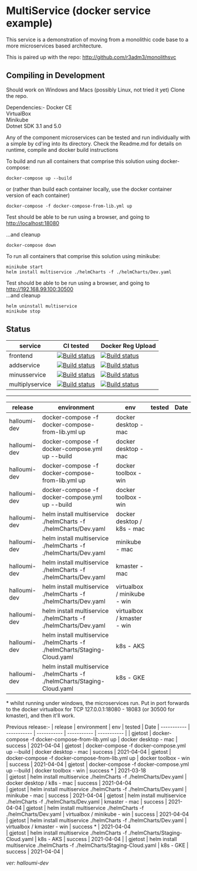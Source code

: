 # MultiService (docker service example)

This service is a demonstration of moving from a monolithic code base to a more microservices based architecture.

This is paired up with the repo: <http://github.com/r3adm3/monolithsvc>

## Compiling in Development

Should work on Windows and Macs (possibly Linux, not tried it yet)
Clone the repo.

Dependencies:-
Docker CE  
VirtualBox  
Minikube  
Dotnet SDK 3.1 and 5.0

Any of the component microservices can be tested and run individually with a simple by cd'ing into its directory. Check the Readme.md for details on runtime, compile and docker build instructions

To build and run all containers that comprise this solution using docker-compose:

```docker
docker-compose up --build
```

or (rather than build each container locally, use the docker container version of each container)

```docker
docker-compose -f docker-compose-from-lib.yml up
```

Test should be able to be run using a browser, and going to <http://localhost:18080>  

...and cleanup

```docker
docker-compose down
```

To run all containers that comprise this solution using minikube:

```kubectl
minikube start
helm install multiservice ./helmCharts -f ./helmCharts/Dev.yaml
```

Test should be able to be run using a browser, and going to <http://192.168.99.100:30500>  
...and cleanup

```kubectl
helm uninstall multiservice
minikube stop
```

## Status

| service | CI tested | Docker Reg Upload |
| ----------- | ----------- | ----------- |
| frontend |[![Build status](https://techfrontier.visualstudio.com/dockerOrchestrationExperiment/_apis/build/status/multiservice/frontend/compile%20%26%20test%20(frontend%20only))](https://techfrontier.visualstudio.com/dockerOrchestrationExperiment/_build/latest?definitionId=22)| [![Build status](https://techfrontier.visualstudio.com/dockerOrchestrationExperiment/_apis/build/status/multiservice/frontend/docker%20build%20(frontEnd%20only))](https://techfrontier.visualstudio.com/dockerOrchestrationExperiment/_build/latest?definitionId=19) | [![Build status](https://techfrontier.visualstudio.com/dockerOrchestrationExperiment/_apis/build/status/multiservice/frontend/docker%20build%20(frontEnd%20only))](https://techfrontier.visualstudio.com/dockerOrchestrationExperiment/_build/latest?definitionId=19)
| addservice |[![Build status](https://techfrontier.visualstudio.com/dockerOrchestrationExperiment/_apis/build/status/multiservice/addservice/compile%20%26%20test%20(add%20only))](https://techfrontier.visualstudio.com/dockerOrchestrationExperiment/_build/latest?definitionId=15)| [![Build status](https://techfrontier.visualstudio.com/dockerOrchestrationExperiment/_apis/build/status/multiservice/addservice/docker%20build%20(add%20only))](https://techfrontier.visualstudio.com/dockerOrchestrationExperiment/_build/latest?definitionId=16)
| minusservice |[![Build status](https://techfrontier.visualstudio.com/dockerOrchestrationExperiment/_apis/build/status/multiservice/minusservice/compile%20%26%20test%20(minus%20only))](https://techfrontier.visualstudio.com/dockerOrchestrationExperiment/_build/latest?definitionId=20)| [![Build status](https://techfrontier.visualstudio.com/dockerOrchestrationExperiment/_apis/build/status/multiservice/minusservice/docker%20build%20(minus%20only))](https://techfrontier.visualstudio.com/dockerOrchestrationExperiment/_build/latest?definitionId=17)
| multiplyservice |[![Build status](https://techfrontier.visualstudio.com/dockerOrchestrationExperiment/_apis/build/status/multiservice/multiplyservice/compile%20%26%20test%20(multiply%20only))](https://techfrontier.visualstudio.com/dockerOrchestrationExperiment/_build/latest?definitionId=21) | [![Build status](https://techfrontier.visualstudio.com/dockerOrchestrationExperiment/_apis/build/status/multiservice/multiplyservice/docker%20build%20(multiply%20only))](https://techfrontier.visualstudio.com/dockerOrchestrationExperiment/_build/latest?definitionId=18) |  

---  

| release | environment | env | tested | Date
| ----------- | ----------- | ----------- | ----------- | ----------- |
| halloumi-dev | docker-compose -f docker-compose-from-lib.yml up | docker desktop - mac | |
| halloumi-dev | docker-compose -f docker-compose.yml up --build | docker desktop - mac | |
| halloumi-dev | docker-compose -f docker-compose-from-lib.yml up | docker toolbox - win | |
| halloumi-dev | docker-compose -f docker-compose.yml up --build | docker toolbox - win |  |
| halloumi-dev | helm install multiservice ./helmCharts -f ./helmCharts/Dev.yaml | docker desktop / k8s - mac | |
| halloumi-dev | helm install multiservice ./helmCharts -f ./helmCharts/Dev.yaml | minikube - mac | |
| halloumi-dev | helm install multiservice ./helmCharts -f ./helmCharts/Dev.yaml | kmaster - mac | |
| halloumi-dev | helm install multiservice ./helmCharts -f ./helmCharts/Dev.yaml | virtualbox / minikube - win | | 
| halloumi-dev | helm install multiservice ./helmCharts -f ./helmCharts/Dev.yaml | virtualbox / kmaster - win | |
| halloumi-dev | helm install multiservice ./helmCharts -f ./helmCharts/Staging-Cloud.yaml | k8s - AKS | |
| halloumi-dev | helm install multiservice ./helmCharts -f ./helmCharts/Staging-Cloud.yaml  | k8s - GKE | |
  
&ast; whilst running under windows, the microservices run. Put in port forwards to the docker virtualbox for TCP 127.0.0.1:18080 - 18083 (or 30500 for kmaster), and then it'll work.

Previous release:-
| release | environment | env | tested | Date
| ----------- | ----------- | ----------- | ----------- | ----------- |
| gjetost | docker-compose -f docker-compose-from-lib.yml up | docker desktop - mac | success | 2021-04-04 
| gjetost | docker-compose -f docker-compose.yml up --build | docker desktop - mac | success | 2021-04-04
| gjetost | docker-compose -f docker-compose-from-lib.yml up | docker toolbox - win | success | 2021-04-04 
| gjetost | docker-compose -f docker-compose.yml up --build | docker toolbox - win |  success * | 2021-03-18  
| gjetost | helm install multiservice ./helmCharts -f ./helmCharts/Dev.yaml | docker desktop / k8s - mac | success | 2021-04-04  
| gjetost | helm install multiservice ./helmCharts -f ./helmCharts/Dev.yaml | minikube - mac | success | 2021-04-04
| gjetost | helm install multiservice ./helmCharts -f ./helmCharts/Dev.yaml | kmaster - mac | success |  2021-04-04
| gjetost | helm install multiservice ./helmCharts -f ./helmCharts/Dev.yaml | virtualbox / minikube - win | success | 2021-04-04  
| gjetost | helm install multiservice ./helmCharts -f ./helmCharts/Dev.yaml | virtualbox / kmaster - win | success * | 2021-04-04  
| gjetost | helm install multiservice ./helmCharts -f ./helmCharts/Staging-Cloud.yaml | k8s - AKS | success | 2021-04-04 |
| gjetost | helm install multiservice ./helmCharts -f ./helmCharts/Staging-Cloud.yaml  | k8s - GKE | success | 2021-04-04 |  

 *ver: halloumi-dev*